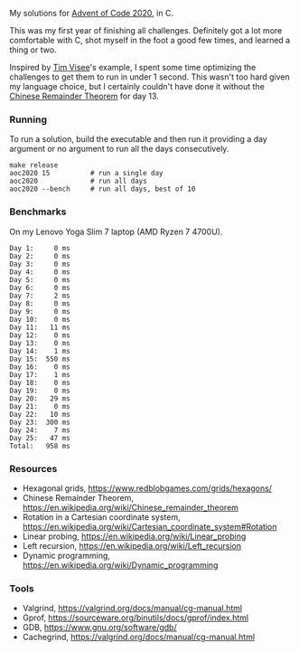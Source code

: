 My solutions for [Advent of Code 2020](https://adventofcode.com/2020), in C.

This was my first year of finishing all challenges. Definitely got a lot more comfortable with C, shot myself in the foot a good few times, and learned a thing or two.

Inspired by [Tim Visee](https://timvisee.com/blog/solving-aoc-2020-in-under-a-second/)'s example, I spent some time optimizing the challenges to get them to run in under 1 second. This wasn't too hard given my language choice, but I certainly couldn't have done it without the [Chinese Remainder Theorem](https://en.wikipedia.org/wiki/Chinese_remainder_theorem) for day 13.

### Running

To run a solution, build the executable and then run it providing a day argument or no argument to run all the days consecutively.

```
make release        
aoc2020 15          # run a single day
aoc2020             # run all days
aoc2020 --bench     # run all days, best of 10
```

### Benchmarks

On my Lenovo Yoga Slim 7 laptop (AMD Ryzen 7 4700U). 

```
Day 1:     0 ms
Day 2:     0 ms
Day 3:     0 ms
Day 4:     0 ms
Day 5:     0 ms
Day 6:     0 ms
Day 7:     2 ms
Day 8:     0 ms
Day 9:     0 ms
Day 10:    0 ms
Day 11:   11 ms
Day 12:    0 ms
Day 13:    0 ms
Day 14:    1 ms
Day 15:  550 ms
Day 16:    0 ms
Day 17:    1 ms
Day 18:    0 ms
Day 19:    0 ms
Day 20:   29 ms
Day 21:    0 ms
Day 22:   10 ms
Day 23:  300 ms
Day 24:    7 ms
Day 25:   47 ms
Total:   958 ms
```


### Resources

- Hexagonal grids, https://www.redblobgames.com/grids/hexagons/
- Chinese Remainder Theorem, https://en.wikipedia.org/wiki/Chinese_remainder_theorem
- Rotation in a Cartesian coordinate system, https://en.wikipedia.org/wiki/Cartesian_coordinate_system#Rotation
- Linear probing, https://en.wikipedia.org/wiki/Linear_probing
- Left recursion, https://en.wikipedia.org/wiki/Left_recursion
- Dynamic programming, https://en.wikipedia.org/wiki/Dynamic_programming

### Tools

- Valgrind, https://valgrind.org/docs/manual/cg-manual.html
- Gprof, https://sourceware.org/binutils/docs/gprof/index.html
- GDB, https://www.gnu.org/software/gdb/
- Cachegrind, https://valgrind.org/docs/manual/cg-manual.html
